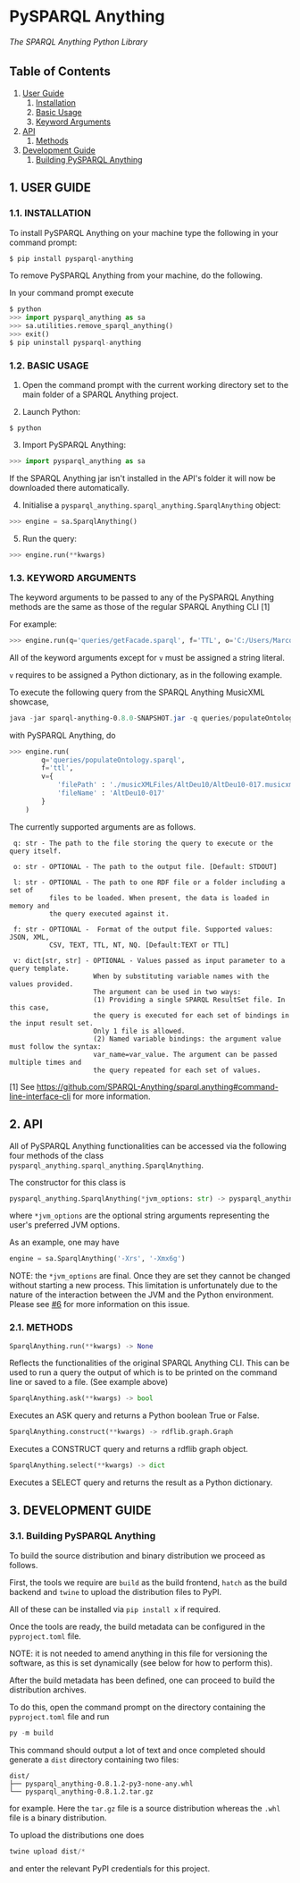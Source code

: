 # PySPARQL Anything
###### The SPARQL Anything Python Library

## Table of Contents
1. [User Guide](#user_guide)
   1. [Installation](#installation)
   2. [Basic Usage](#basic_usage)
   3. [Keyword Arguments](#kwargs)
2. [API](#api)
   1. [Methods](#methods)
4. [Development Guide](#dev_guide)
   1. [Building PySPARQL Anything](#build)
## 1. USER GUIDE <a name="user_guide"></a>

### 1.1. INSTALLATION <a name="installation"></a>

To install PySPARQL Anything on your machine type the following in your command prompt:
```powershell
$ pip install pysparql-anything 
```

To remove PySPARQL Anything from your machine, do the following.

In your command prompt execute
```python
$ python
>>> import pysparql_anything as sa
>>> sa.utilities.remove_sparql_anything()
>>> exit()
$ pip uninstall pysparql-anything
```

### 1.2. BASIC USAGE <a name="basic_usage"></a>

1) Open the command prompt with the current working directory set to the main folder of a SPARQL Anything project.

2) Launch Python: 
```
$ python 
```
   
3) Import PySPARQL Anything: 
```python
>>> import pysparql_anything as sa
```

If the SPARQL Anything jar isn't installed in the API's folder it will now be downloaded there automatically.

4) Initialise a ```pysparql_anything.sparql_anything.SparqlAnything``` object:
```python
>>> engine = sa.SparqlAnything()
```

5) Run the query:
```python
>>> engine.run(**kwargs)
```

### 1.3. KEYWORD ARGUMENTS <a name="kwargs"></a>

The keyword arguments to be passed to any of the PySPARQL Anything methods are the same as those of the regular SPARQL Anything CLI [1]

For example:
```python
>>> engine.run(q='queries/getFacade.sparql', f='TTL', o='C:/Users/Marco/Desktop/facade.ttl')
```

All of the keyword arguments except for ```v``` must be assigned a string literal. 

```v``` requires to be assigned a Python dictionary, as in the following example.

To execute the following query from the SPARQL Anything MusicXML showcase,
```powershell
java -jar sparql-anything-0.8.0-SNAPSHOT.jar -q queries/populateOntology.sparql -v filePath="./musicXMLFiles/AltDeu10/AltDeu10-017.musicxml" -v fileName="AltDeu10-017" -f TTL
```

with PySPARQL Anything, do
```python
>>> engine.run(
    	q='queries/populateOntology.sparql',
    	f='ttl',
    	v={
            'filePath' : './musicXMLFiles/AltDeu10/AltDeu10-017.musicxml',
            'fileName' : 'AltDeu10-017'
    	}
    )
```

The currently supported arguments are as follows.

```
 q: str - The path to the file storing the query to execute or the query itself.

 o: str - OPTIONAL - The path to the output file. [Default: STDOUT]

 l: str - OPTIONAL - The path to one RDF file or a folder including a set of
          files to be loaded. When present, the data is loaded in memory and
          the query executed against it.

 f: str - OPTIONAL -  Format of the output file. Supported values: JSON, XML,
          CSV, TEXT, TTL, NT, NQ. [Default:TEXT or TTL]

 v: dict[str, str] - OPTIONAL - Values passed as input parameter to a query template.
                     When by substituting variable names with the values provided.
                     The argument can be used in two ways:
                     (1) Providing a single SPARQL ResultSet file. In this case,
                     the query is executed for each set of bindings in the input result set.
                     Only 1 file is allowed.
                     (2) Named variable bindings: the argument value must follow the syntax:
                     var_name=var_value. The argument can be passed multiple times and
                     the query repeated for each set of values.
```

[1] See https://github.com/SPARQL-Anything/sparql.anything#command-line-interface-cli for more information.

## 2. API <a name="api"></a>

All of PySPARQL Anything functionalities can be accessed via the following four methods of the class 
``` pysparql_anything.sparql_anything.SparqlAnything ```.

The constructor for this class is
``` python
pysparql_anything.SparqlAnything(*jvm_options: str) -> pysparql_anything.sparql_anything.SparqlAnything
```
where ```*jvm_options``` are the optional string arguments representing the user's preferred JVM options.

As an example, one may have
```python
engine = sa.SparqlAnything('-Xrs', '-Xmx6g')
```
NOTE: the ```*jvm_options``` are final. Once they are set they cannot be changed without starting a new process.
This limitation is unfortunately due to the nature of the interaction between the JVM and the Python environment.
Please see [#6](https://github.com/SPARQL-Anything/PySPARQL-Anything/issues/6) for more information on this issue.

### 2.1. METHODS <a name="methods"></a>
``` python
SparqlAnything.run(**kwargs) -> None
```

Reflects the functionalities of the original SPARQL Anything CLI. This can be used to run a query the output of
which is to be printed on the command line or saved to a file. (See example above)

```python
SparqlAnything.ask(**kwargs) -> bool
```

Executes an ASK query and returns a Python boolean True or False.

```python
SparqlAnything.construct(**kwargs) -> rdflib.graph.Graph
```

Executes a CONSTRUCT query and returns a rdflib graph object.

```python
SparqlAnything.select(**kwargs) -> dict
```

Executes a SELECT query and returns the result as a Python dictionary. 

## 3. DEVELOPMENT GUIDE <a name="dev_guide"></a>

### 3.1. Building PySPARQL Anything <a name="build"></a>

To build the source distribution and binary distribution we proceed as follows. 

First, the tools we require are ```build``` as the build frontend, ```hatch``` as the build backend and ```twine``` to upload the distribution files to PyPI.

All of these can be installed via ```pip install x``` if required.

Once the tools are ready, the build metadata can be configured in the ```pyproject.toml``` file. 

NOTE: it is not needed to amend anything in this file for versioning the software, as this is set dynamically (see below for how to perform this).

After the build metadata has been defined, one can proceed to build the distribution archives.

To do this, open the command prompt on the directory containing the ```pyproject.toml``` file and run
```powershell
py -m build
```
This command should output a lot of text and once completed should generate a ```dist``` directory containing two files:
```
dist/
├── pysparql_anything-0.8.1.2-py3-none-any.whl
└── pysparql_anything-0.8.1.2.tar.gz
```
for example. Here the ```tar.gz``` file is a source distribution whereas the ```.whl``` file is a binary distribution.

To upload the distributions one does 
```powershell
twine upload dist/*
```
and enter the relevant PyPI credentials for this project. 
